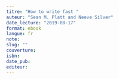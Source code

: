 ```yaml
---
titre: "How to write fast "
auteur: "Sean M. Platt and Neeve Silver"
date_lecture: "2019-08-17"
format: ebook
langue: fr
note:
slug: ""
couverture: 
isbn: 
date_pub: 
editeur: 
---
```


